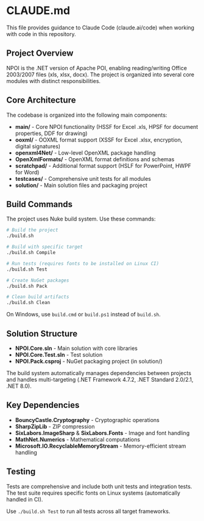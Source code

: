 # CLAUDE.md

This file provides guidance to Claude Code (claude.ai/code) when working with code in this repository.

## Project Overview

NPOI is the .NET version of Apache POI, enabling reading/writing Office 2003/2007 files (xls, xlsx, docx). The project is organized into several core modules with distinct responsibilities.

## Core Architecture

The codebase is organized into the following main components:

- **main/** - Core NPOI functionality (HSSF for Excel .xls, HPSF for document properties, DDF for drawing)
- **ooxml/** - OOXML format support (XSSF for Excel .xlsx, encryption, digital signatures)
- **openxml4Net/** - Low-level OpenXML package handling
- **OpenXmlFormats/** - OpenXML format definitions and schemas
- **scratchpad/** - Additional format support (HSLF for PowerPoint, HWPF for Word)
- **testcases/** - Comprehensive unit tests for all modules
- **solution/** - Main solution files and packaging project

## Build Commands

The project uses Nuke build system. Use these commands:

```bash
# Build the project
./build.sh

# Build with specific target
./build.sh Compile

# Run tests (requires fonts to be installed on Linux CI)
./build.sh Test

# Create NuGet packages
./build.sh Pack

# Clean build artifacts
./build.sh Clean
```

On Windows, use `build.cmd` or `build.ps1` instead of `build.sh`.

## Solution Structure

- **NPOI.Core.sln** - Main solution with core libraries
- **NPOI.Core.Test.sln** - Test solution
- **NPOI.Pack.csproj** - NuGet packaging project (in solution/)

The build system automatically manages dependencies between projects and handles multi-targeting (.NET Framework 4.7.2, .NET Standard 2.0/2.1, .NET 8.0).

## Key Dependencies

- **BouncyCastle.Cryptography** - Cryptographic operations
- **SharpZipLib** - ZIP compression
- **SixLabors.ImageSharp** & **SixLabors.Fonts** - Image and font handling
- **MathNet.Numerics** - Mathematical computations
- **Microsoft.IO.RecyclableMemoryStream** - Memory-efficient stream handling

## Testing

Tests are comprehensive and include both unit tests and integration tests. The test suite requires specific fonts on Linux systems (automatically handled in CI).

Use `./build.sh Test` to run all tests across all target frameworks.